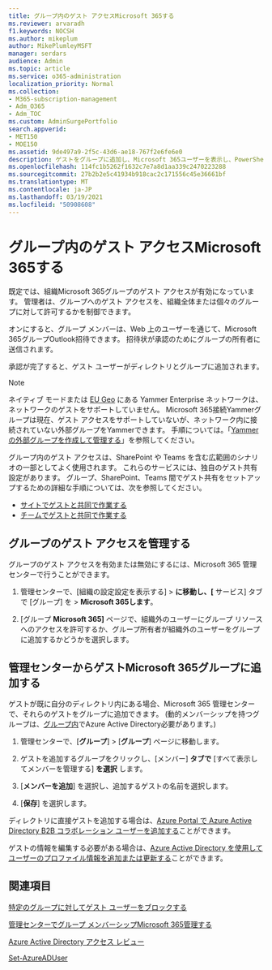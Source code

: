 ```yaml
---
title: グループ内のゲスト アクセスMicrosoft 365する
ms.reviewer: arvaradh
f1.keywords: NOCSH
ms.author: mikeplum
author: MikePlumleyMSFT
manager: serdars
audience: Admin
ms.topic: article
ms.service: o365-administration
localization_priority: Normal
ms.collection:
- M365-subscription-management
- Adm_O365
- Adm_TOC
ms.custom: AdminSurgePortfolio
search.appverid:
- MET150
- MOE150
ms.assetid: 9de497a9-2f5c-43d6-ae18-767f2e6fe6e0
description: ゲストをグループに追加し、Microsoft 365ユーザーを表示し、PowerShell を使用してゲスト アクセスを制御する方法について説明します。
ms.openlocfilehash: 114fc1b5262f1632c7e7a8d1aa339c2470223288
ms.sourcegitcommit: 27b2b2e5c41934b918cac2c171556c45e36661bf
ms.translationtype: MT
ms.contentlocale: ja-JP
ms.lasthandoff: 03/19/2021
ms.locfileid: "50908608"
---
```

# <a name="manage-guest-access-in-microsoft-365-groups"></a>グループ内のゲスト アクセスMicrosoft 365する

既定では、組織Microsoft 365グループのゲスト アクセスが有効になっています。 管理者は、グループへのゲスト アクセスを、組織全体または個々のグループに対して許可するかを制御できます。

オンにすると、グループ メンバーは、Web 上のユーザーを通じて、Microsoft 365グループOutlook招待できます。 招待状が承認のためにグループの所有者に送信されます。

承認が完了すると、ゲスト ユーザーがディレクトリとグループに追加されます。

> [!Note]
> ネイティブ モードまたは [EU Geo](/yammer/manage-security-and-compliance/manage-data-compliance) にある Yammer Enterprise ネットワークは、ネットワークのゲストをサポートしていません。
> Microsoft 365接続Yammerグループは現在、ゲスト アクセスをサポートしていないが、ネットワーク内に接続されていない外部グループをYammerできます。 手順については。「[Yammer の外部グループを作成して管理する](/yammer/work-with-external-users/create-and-manage-external-groups)」を参照してください。

グループ内のゲスト アクセスは、SharePoint や Teams を含む広範囲のシナリオの一部としてよく使用されます。 これらのサービスには、独自のゲスト共有設定があります。 グループ、SharePoint、Teams 間でゲスト共有をセットアップするための詳細な手順については、次を参照してください。

- [サイトでゲストと共同で作業する](../../solutions/collaborate-in-site.md)
- [チームでゲストと共同で作業する](../../solutions/collaborate-as-team.md)

## <a name="manage-groups-guest-access"></a>グループのゲスト アクセスを管理する

グループのゲスト アクセスを有効または無効にするには、Microsoft 365 管理センターで行うことができます。

1. 管理センターで、[組織の設定設定を表示する] \> **に移動し、[** サービス] タブで [グループ] を \> **Microsoft 365します**。 
  
2. [グループ **Microsoft 365]** ページで、組織外のユーザーにグループ リソースへのアクセスを許可するか、グループ所有者が組織外のユーザーをグループに追加するかどうかを選択します。

## <a name="add-guests-to-a-microsoft-365-group-from-the-admin-center"></a>管理センターからゲストMicrosoft 365グループに追加する

ゲストが既に自分のディレクトリ内にある場合、Microsoft 365 管理センターで、それらのゲストをグループに追加できます。 (動的メンバーシップを持つグループは、[グループ内](/azure/active-directory/enterprise-users/groups-create-rule)でAzure Active Directory必要があります。)
  
1. 管理センターで、[**グループ**]  >  [**グループ**] ページに移動します。
  
2. ゲストを追加するグループをクリックし、[メンバー] **タブで** [すべて表示してメンバーを管理する] **を選択** します。 
  
4. [**メンバーを追加**] を選択し、追加するゲストの名前を選択します。
    
5. [**保存**] を選択します。

ディレクトリに直接ゲストを追加する場合は、[Azure Portal で Azure Active Directory B2B コラボレーション ユーザーを追加する](/azure/active-directory/b2b/add-users-administrator)ことができます。

ゲストの情報を編集する必要がある場合は、[Azure Active Directory を使用してユーザーのプロファイル情報を追加または更新する](/azure/active-directory/fundamentals/active-directory-users-profile-azure-portal)ことができます。

## <a name="see-also"></a>関連項目

[特定のグループに対してゲスト ユーザーをブロックする](../../solutions/per-group-guest-access.md)

[管理センターでグループ メンバーシップMicrosoft 365管理する](add-or-remove-members-from-groups.md)
  
[Azure Active Directory アクセス レビュー](/azure/active-directory/active-directory-azure-ad-controls-perform-access-review)

[Set-AzureADUser](/powershell/module/azuread/set-azureaduser)